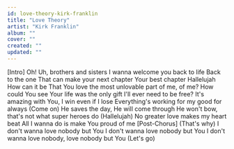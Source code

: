 ```yaml
---
id: love-theory-kirk-franklin
title: "Love Theory"
artist: "Kirk Franklin"
album: ""
cover: ""
created: ""
updated: ""
---
```


[Intro]
Oh!
Uh, brothers and sisters
I wanna welcome you back to life
Back to the one
That can make your next chapter
Your best chapter
Hallelujah
How can it be
That You love the most unlovable part of me, of me?
How could You see
Your life was the only gift I'll ever need to be free?
It's amazing with You, I win even if I lose
Everything's working for my good for always (Come on)
He saves the day, He will come through
He won't bow, that's not what super heroes do (Hallelujah)
No greater love makes my heart beat
All I wanna do is make You proud of me
[Post-Chorus]
(That's why) I don't wanna love nobody but You
I don't wanna love nobody but You
I don't wanna love nobody, love nobody but You (Let's go)